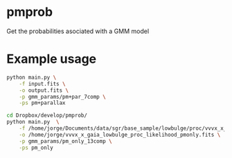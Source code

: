 # pmprob
Get the probabilities asociated with a GMM model

# Example usage
```bash
python main.py \
    -f input.fits \
    -o output.fits \
    -p gmm_params/pm+par_7comp \
    -ps pm+parallax
```

```bash
cd Dropbox/develop/pmprob/
python main.py  \
    -f /home/jorge/Documents/data/sgr/base_sample/lowbulge/proc/vvvx_x_gaia_lowbulge_proc.fits \
    -o /home/jorge/vvvx_x_gaia_lowbulge_proc_likelihood_pmonly.fits \
    -p gmm_params/pm_only_13comp \
    -ps pm_only
```
